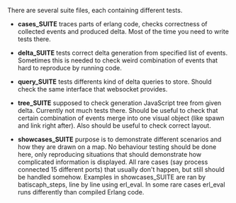 There are several suite files, each containing different tests.

 * __cases_SUITE__ traces parts of erlang code, checks correctness of collected events and produced delta.
   Most of the time you need to write tests there.

 * __delta_SUITE__ tests correct delta generation from specified list of events.
   Sometimes this is needed to check weird combination of events that hard to reproduce by running code.

 * __query_SUITE__ tests differents kind of delta queries to store.
   Should check the same interface that websocket provides.

 * __tree_SUITE__ supposed to check generation JavaScript tree from given delta. Currently not much tests there.
   Should be useful to check that certain combination of events merge into one visual object (like spawn and link right after).
   Also should be useful to check correct layout.

 * __showcases_SUITE__ purpose is to demonstrate different scenarios and how they are drawn on a map.
   No behaviour testing should be done here, only reproducing situations that should demonstrate how complicated information is displayed.
   All rare cases (say process connected 15 different ports) that usually don't happen, but still should be handled somehow.
   Examples in showcases_SUITE are ran by batiscaph_steps, line by line using erl_eval.
   In some rare cases erl_eval runs differently than compiled Erlang code.
